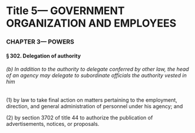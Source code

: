 
# Title 5— GOVERNMENT ORGANIZATION AND EMPLOYEES
### CHAPTER 3— POWERS
#### § 302. Delegation of authority
###### (b) In addition to the authority to delegate conferred by other law, the head of an agency may delegate to subordinate officials the authority vested in him

(1) by law to take final action on matters pertaining to the employment, direction, and general administration of personnel under his agency; and

(2) by section 3702 of title 44 to authorize the publication of advertisements, notices, or proposals.
